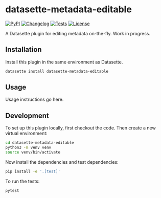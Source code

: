 # datasette-metadata-editable

[![PyPI](https://img.shields.io/pypi/v/datasette-metadata-editable.svg)](https://pypi.org/project/datasette-metadata-editable/)
[![Changelog](https://img.shields.io/github/v/release/datasette/datasette-metadata-editable?include_prereleases&label=changelog)](https://github.com/datasette/datasette-metadata-editable/releases)
[![Tests](https://github.com/datasette/datasette-metadata-editable/workflows/Test/badge.svg)](https://github.com/datasette/datasette-metadata-editable/actions?query=workflow%3ATest)
[![License](https://img.shields.io/badge/license-Apache%202.0-blue.svg)](https://github.com/datasette/datasette-metadata-editable/blob/main/LICENSE)

A Datasette plugin for editing metadata on-the-fly. Work in progress.

## Installation

Install this plugin in the same environment as Datasette.

```bash
datasette install datasette-metadata-editable
```

## Usage

Usage instructions go here.

## Development

To set up this plugin locally, first checkout the code. Then create a new virtual environment:

```bash
cd datasette-metadata-editable
python3 -m venv venv
source venv/bin/activate
```

Now install the dependencies and test dependencies:

```bash
pip install -e '.[test]'
```

To run the tests:

```bash
pytest
```
